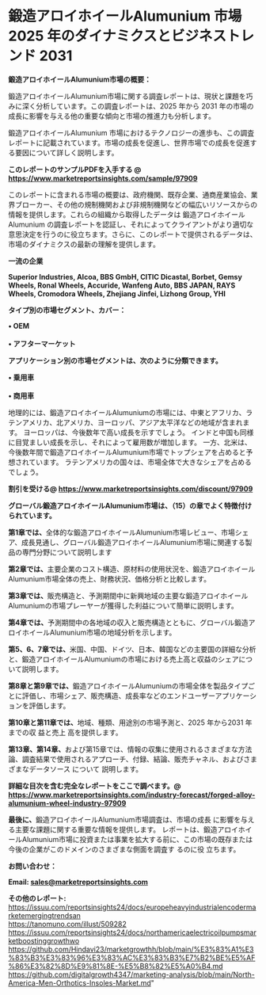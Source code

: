 # 鍛造アロイホイールAlumunium 市場 2025 年のダイナミクスとビジネストレンド 2031

<strong><b>鍛造アロイホイールAlumunium市場の概要：</b></strong>

鍛造アロイホイールAlumunium市場に関する調査レポートは、現状と課題を巧みに深く分析しています。この調査レポートは、2025 年から 2031 年の市場の成長に影響を与える他の重要な傾向と市場の推進力も分析します。

鍛造アロイホイールAlumunium 市場におけるテクノロジーの進歩も、この調査レポートに記載されています。市場の成長を促進し、世界市場での成長を促進する要因について詳しく説明します。

<strong>このレポートのサンプルPDFを入手する @ <a href=https://www.marketreportsinsights.com/sample/97909>https://www.marketreportsinsights.com/sample/97909</a></strong>

このレポートに含まれる市場の概要は、政府機関、既存企業、通商産業協会、業界ブローカー、その他の規制機関および非規制機関などの幅広いリソースからの情報を提供します。これらの組織から取得したデータは 鍛造アロイホイールAlumunium の調査レポートを認証し、それによってクライアントがより適切な意思決定を行うのに役立ちます。さらに、このレポートで提供されるデータは、市場のダイナミクスの最新の理解を提供します。

<strong>一流の企業</strong>

<strong><b>Superior Industries, Alcoa, BBS GmbH, CITIC Dicastal, Borbet, Gemsy Wheels, Ronal Wheels, Accuride, Wanfeng Auto, BBS JAPAN, RAYS Wheels, Cromodora Wheels, Zhejiang Jinfei, Lizhong Group, YHI</b></strong>

<strong><b>タイプ別の市場セグメント、カバー：</b></strong>

<strong>• OEM<br><br>• アフターマーケット</strong>

<strong><b>アプリケーション別の市場セグメントは、次のように分類できます。</b></strong>

<strong>• 乗用車<br><br>• 商用車</strong>

 地理的には、鍛造アロイホイールAlumuniumの市場には、中東とアフリカ、ラテンアメリカ、北アメリカ、ヨーロッパ、アジア太平洋などの地域が含まれます。 ヨーロッパは、今後数年で高い成長を示すでしょう。 インドと中国も同様に目覚ましい成長を示し、それによって雇用数が増加します。 一方、北米は、今後数年間で鍛造アロイホイールAlumunium市場でトップシェアを占めると予想されています。 ラテンアメリカの国々は、市場全体で大きなシェアを占めるでしょう。

<strong>割引を受ける@ <a href=https://www.marketreportsinsights.com/discount/97909>https://www.marketreportsinsights.com/discount/97909</a></strong>

<strong><b>グローバル鍛造アロイホイールAlumunium市場は、（15）の章でよく特徴付けられています。</b></strong>

<strong><b>第</b></strong><strong><b>1章では、</b></strong>全体的な鍛造アロイホイールAlumunium市場レビュー、市場シェア、成長見通し、グローバル鍛造アロイホイールAlumunium市場に関連する製品の専門分野について説明します

<strong><b>第2章では、</b></strong>主要企業のコスト構造、原材料の使用状況を、鍛造アロイホイールAlumunium市場全体の売上、財務状況、価格分析と比較します。

<strong><b>第3章では、</b></strong>販売構造と、予測期間中に新興地域の主要な鍛造アロイホイールAlumuniumの市場プレーヤーが獲得した利益について簡単に説明します。

<strong><b>第4章では、</b></strong>予測期間中の各地域の収入と販売構造とともに、グローバル鍛造アロイホイールAlumunium市場の地域分析を示します。

<strong><b>第5、6、7章では、</b></strong>米国、中国、ドイツ、日本、韓国などの主要国の詳細な分析と、鍛造アロイホイールAlumuniumの市場における売上高と収益のシェアについて説明します。

<strong><b>第8章と第9章では、</b></strong>鍛造アロイホイールAlumuniumの市場全体を製品タイプごとに評価し、市場シェア、販売構造、成長率などのエンドユーザーアプリケーションを評価します。

<strong><b>第10章と第11章では、</b></strong>地域、種類、用途別の市場予測と、2025 年から2031 年までの収 益と売上 高を提供します。

<strong><b>第13章、第14章、</b></strong>および第15章では、情報の収集に使用されるさまざまな方法論、調査結果で使用されるアプローチ、付録、結論、販売チャネル、およびさまざまなデータソース について 説明します。

<strong>詳細な目次を含む完全なレポートをここで調べます。@ <a href=https://www.marketreportsinsights.com/industry-forecast/forged-alloy-alumunium-wheel-industry-97909>https://www.marketreportsinsights.com/industry-forecast/forged-alloy-alumunium-wheel-industry-97909</a></strong>

<strong><b>最後に、</b></strong>鍛造アロイホイールAlumunium市場調査は、市場の成長 に影響を</a>与える主要な課題に関する重要な情報を提供します。 レポートは、鍛造アロイホイールAlumunium市場に投資または事業を拡大する前に、この市場の既存または今後の企業がこのドメインのさまざまな側面を調査す るのに役 立ちます。

<strong><b>お問い合わせ：</b></strong>

<strong>Email: </strong><a href=mailto:sales@marketreportsinsights.com><strong>sales@marketreportsinsights.com</strong></a>

<strong>その他のレポート:</strong>
<br>
<a href=https://issuu.com/reportsinsights24/docs/europeheavyindustrialencodermarketemergingtrendsan>https://issuu.com/reportsinsights24/docs/europeheavyindustrialencodermarketemergingtrendsan</a>
<br>
<a href=https://tanomuno.com/illust/509282>https://tanomuno.com/illust/509282</a>
<br>
<a href=https://issuu.com/reportsinsights24/docs/northamericaelectricoilpumpsmarketboostinggrowthwo>https://issuu.com/reportsinsights24/docs/northamericaelectricoilpumpsmarketboostinggrowthwo</a>
<br>
<a href=https://github.com/Hindavi23/marketgrowthh/blob/main/%E3%83%A1%E3%83%B3%E3%83%96%E3%83%AC%E3%83%B3%E7%B2%BE%E5%AF%86%E3%82%8D%E9%81%8E-%E5%B8%82%E5%A0%B4.md>https://github.com/Hindavi23/marketgrowthh/blob/main/%E3%83%A1%E3%83%B3%E3%83%96%E3%83%AC%E3%83%B3%E7%B2%BE%E5%AF%86%E3%82%8D%E9%81%8E-%E5%B8%82%E5%A0%B4.md</a>
<br>
<a href=https://github.com/digitalgrowth4347/marketing-analysis/blob/main/North-America-Men-Orthotics-Insoles-Market.md>https://github.com/digitalgrowth4347/marketing-analysis/blob/main/North-America-Men-Orthotics-Insoles-Market.md</a>"
